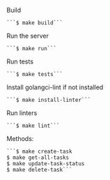Build

    ```$ make build```
    
Run the server

    ```$ make run```

Run tests

    ```$ make tests```

Install golangci-lint if not installed

    ```$ make install-linter```

Run linters 

    ```$ make lint```

Methods: 

    ```$ make create-task
    $ make get-all-tasks
    $ make update-task-status
    $ make delete-task```



